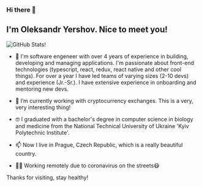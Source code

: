 ### Hi there 👋
## I'm Oleksandr Yershov. Nice to meet you!

![GitHub Stats!](https://github-readme-stats.vercel.app/api?username=oyershov&show_icons=true&icon_color=0366d6&bg_color=00000000&text_color=7043c1&hide_title=true&count_private=true)

- 🚀 I'm software engeneer with over 4 years of experience in building, developing and managing applications. I'm passionate about front-end technologies (typescript, react, redux, react native and other cool things). For over a year I have led teams of varying sizes (2-10 devs) and experience (Jr.-Sr.). I have extensive experience in onboarding and mentoring new devs.

- 🔭 I’m currently working with cryptocurrency exchanges. This is a very, very interesting thing!

- 🤓 I graduated with a bachelor's degree in computer science in biology and medicine from the National Technical University of Ukraine 'Kyiv Polytechnic Institute'. 

- 📫 Now I live in Prague, Czech Republic, which is a really beautiful country.
- 👨‍💻 Working remotely due to coronavirus on the streets😷

Thanks for visiting, stay healthy!

<!--
**oyershov/oyershov** is a ✨ _special_ ✨ repository because its `README.md` (this file) appears on your GitHub profile.

Here are some ideas to get you started:

- 🔭 I’m currently working on ...
- 🌱 I’m currently learning ...
- 👯 I’m looking to collaborate on ...
- 🤔 I’m looking for help with ...
- 💬 Ask me about ...
- 📫 How to reach me: ...
- 😄 Pronouns: ...
- ⚡ Fun fact: ...
-->

